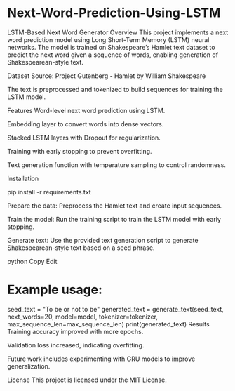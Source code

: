 # Next-Word-Prediction-Using-LSTM

LSTM-Based Next Word Generator
Overview
This project implements a next word prediction model using Long Short-Term Memory (LSTM) neural networks. The model is trained on Shakespeare’s Hamlet text dataset to predict the next word given a sequence of words, enabling generation of Shakespearean-style text.

Dataset
Source: Project Gutenberg - Hamlet by William Shakespeare

The text is preprocessed and tokenized to build sequences for training the LSTM model.

Features
Word-level next word prediction using LSTM.

Embedding layer to convert words into dense vectors.

Stacked LSTM layers with Dropout for regularization.

Training with early stopping to prevent overfitting.

Text generation function with temperature sampling to control randomness.

Installation

pip install -r requirements.txt

Prepare the data:
Preprocess the Hamlet text and create input sequences.

Train the model:
Run the training script to train the LSTM model with early stopping.

Generate text:
Use the provided text generation script to generate Shakespearean-style text based on a seed phrase.

python
Copy
Edit
# Example usage:
seed_text = "To be or not to be"
generated_text = generate_text(seed_text, next_words=20, model=model, tokenizer=tokenizer, max_sequence_len=max_sequence_len)
print(generated_text)
Results
Training accuracy improved with more epochs.

Validation loss increased, indicating overfitting.

Future work includes experimenting with GRU models to improve generalization.

License
This project is licensed under the MIT License.
